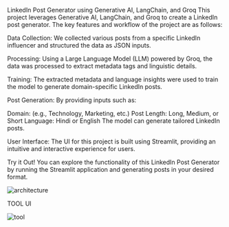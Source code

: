 LinkedIn Post Generator using Generative AI, LangChain, and Groq
This project leverages Generative AI, LangChain, and Groq to create a LinkedIn post generator. The key features and workflow of the project are as follows:

Data Collection: We collected various posts from a specific LinkedIn influencer and structured the data as JSON inputs.

Processing: Using a Large Language Model (LLM) powered by Groq, the data was processed to extract metadata tags and linguistic details.

Training: The extracted metadata and language insights were used to train the model to generate domain-specific LinkedIn posts.

Post Generation: By providing inputs such as:

Domain: (e.g., Technology, Marketing, etc.)
Post Length: Long, Medium, or Short
Language: Hindi or English
The model can generate tailored LinkedIn posts.

User Interface: The UI for this project is built using Streamlit, providing an intuitive and interactive experience for users.

Try it Out!
You can explore the functionality of this LinkedIn Post Generator by running the Streamlit application and generating posts in your desired format.


![architecture](https://github.com/user-attachments/assets/51a34ab7-830d-454a-a028-afaa40b5a66c)


TOOL UI

![tool](https://github.com/user-attachments/assets/ccad2bb9-ddfa-4ba1-a425-230fd6501e77)

